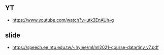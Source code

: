 ## YT  
  * https://www.youtube.com/watch?v=utk3EnAUh-g  

## slide  
  * https://speech.ee.ntu.edu.tw/~hylee/ml/ml2021-course-data/tiny_v7.pdf  

